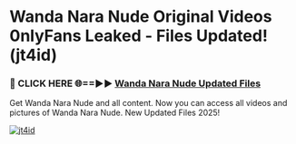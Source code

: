 # Wanda Nara Nude Original Videos 0nlyFans Leaked - Files Updated! (jt4id)

<h3>🔴 CLICK HERE 🌐==►► <a href="https://tinyurl.com/52m3yx9h" rel="nofollow">Wanda Nara Nude Updated Files</a></h3>

Get Wanda Nara Nude and all content. Now you can access all videos and pictures of Wanda Nara Nude. New Updated Files 2025!

[![jt4id](https://i.imgur.com/TnHtlc8.gif)](https://tinyurl.com/52m3yx9h)
